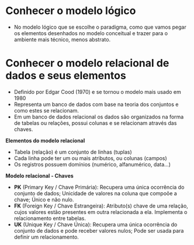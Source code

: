 # Conhecer o modelo lógico

  - No modelo lógico que se escolhe o paradigma, como que vamos pegar os elementos desenhados no modelo conceitual e trazer para o ambiente mais técnico, menos abstrato.

# Conhecer o modelo relacional de dados e seus elementos

  - Definido por Edgar Cood (1970) e se tornou o modelo mais usado em 1980
  - Representa um banco de dados com base na teoria dos conjuntos e como estes se relacionam.
  - Em um banco de dados relacional os dados são organizados na forma de tabelas ou relações, possui colunas e se relacionam através das chaves.

**Elementos do modelo relacional**
  - Tabela (relação) é um conjunto de linhas (tuplas)
  - Cada linha pode ter um ou mais atributos, ou colunas (campos)
  - Os registros possuem domínios (numérico, alfanumérico, data...)

**Modelo relacional - Chaves**
  - **PK** (Primary Key / Chave Primária): Recupera uma única ocorrência do conjunto de dados; Unicidade de valores na coluna que compoõe a chave; Único e não nulo.
  - **FK** (Foreign Key / Chave Estrangeira): Atributo(s) chave de uma relação, cujos valores estão presentes em outra relacionada a ela. Implementa o relacionamento entre tabelas.
  - **UK** (Unique Key / Chave Única): Recupera uma única ocorrência do conjunto de dados e pode receber valores nulos; Pode ser usada para definir um relacionamento.
  